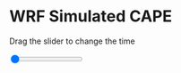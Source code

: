 <h1>WRF Simulated CAPE</h1>
<p>Drag the slider to change the time</p>

<div class="slidecontainer">
<input oninput='setImage(this)' class="slider" type="range" min="0" max="9" value="0" step="1" />
<img id='img'/>
</div>

<script>
var img = document.getElementById('img');
var img_array = ['/assets/images/wrf/cp_wrfout_d01_2020-06-28_12:00:00.png',
'/assets/images/wrf/cp_wrfout_d01_2020-06-28_13:00:00.png',
'/assets/images/wrf/cp_wrfout_d01_2020-06-28_14:00:00.png',
'/assets/images/wrf/cp_wrfout_d01_2020-06-28_15:00:00.png',
'/assets/images/wrf/cp_wrfout_d01_2020-06-28_16:00:00.png',
'/assets/images/wrf/cp_wrfout_d01_2020-06-28_17:00:00.png',
'/assets/images/wrf/cp_wrfout_d01_2020-06-28_18:00:00.png',
'/assets/images/wrf/cp_wrfout_d01_2020-06-28_19:00:00.png',
'/assets/images/wrf/cp_wrfout_d01_2020-06-28_20:00:00.png',];
function setImage(obj)
{
        var value = obj.value;
        img.src = img_array[value];

}
</script>
